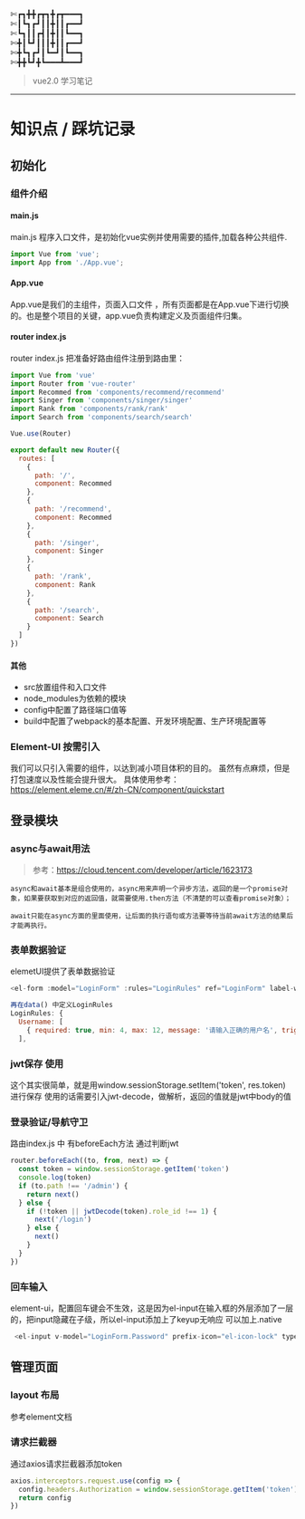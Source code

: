 ✄┏┓╋╋┏┳┓╋┏┳━━━┓                                                                         
✄┃┗┓┏┛┃┃╋┃┃┏━━┛                                                                        
✄┗┓┃┃┏┫┃╋┃┃┗━━┓                                                                        
✄╋┃┗┛┃┃┃╋┃┃┏━━┛                                                                        
✄╋┗┓┏┛┃┗━┛┃┗━━┓                                                                        
✄╋╋┗┛╋┗━━━┻━━━┛                                                                        

> vue2.0 学习笔记
---
# 知识点 / 踩坑记录
## 初始化
### 组件介绍
#### main.js
main.js 程序入口文件，是初始化vue实例并使用需要的插件,加载各种公共组件.
```js
import Vue from 'vue';
import App from './App.vue';
```
#### App.vue
App.vue是我们的主组件，页面入口文件 ，所有页面都是在App.vue下进行切换的。也是整个项目的关键，app.vue负责构建定义及页面组件归集。

#### router index.js
router index.js 把准备好路由组件注册到路由里：
```js
import Vue from 'vue'
import Router from 'vue-router'
import Recommed from 'components/recommend/recommend'
import Singer from 'components/singer/singer'
import Rank from 'components/rank/rank'
import Search from 'components/search/search'

Vue.use(Router)

export default new Router({
  routes: [
    {
      path: '/',
      component: Recommed
    },
    {
      path: '/recommend',
      component: Recommed
    },
    {
      path: '/singer',
      component: Singer
    },
    {
      path: '/rank',
      component: Rank
    },
    {
      path: '/search',
      component: Search
    }
  ]
})
```
#### 其他
- src放置组件和入口文件 
- node_modules为依赖的模块 
- config中配置了路径端口值等 
- build中配置了webpack的基本配置、开发环境配置、生产环境配置等

### Element-UI 按需引入
我们可以只引入需要的组件，以达到减小项目体积的目的。
虽然有点麻烦，但是打包速度以及性能会提升很大。
具体使用参考：https://element.eleme.cn/#/zh-CN/component/quickstart

## 登录模块
### async与await用法
> 参考：https://cloud.tencent.com/developer/article/1623173

```text
async和await基本是组合使用的，async用来声明一个异步方法，返回的是一个promise对象，如果要获取到对应的返回值，就需要使用.then方法（不清楚的可以查看promise对象）；

await只能在async方面的里面使用，让后面的执行语句或方法要等待当前await方法的结果后才能再执行。
```

### 表单数据验证
elemetUI提供了表单数据验证
```js
<el-form :model="LoginForm" :rules="LoginRules" ref="LoginForm" label-width="80px" class="login_form">

再在data() 中定义LoginRules
LoginRules: {
  Username: [
    { required: true, min: 4, max: 12, message: '请输入正确的用户名', trigger: 'blur' }
  ],
```
### jwt保存 使用
这个其实很简单，就是用window.sessionStorage.setItem('token', res.token) 进行保存
使用的话需要引入jwt-decode，做解析，返回的值就是jwt中body的值

### 登录验证/导航守卫
路由index.js 中 有beforeEach方法 通过判断jwt
```js
router.beforeEach((to, from, next) => {
  const token = window.sessionStorage.getItem('token')
  console.log(token)
  if (to.path !== '/admin') {
    return next()
  } else {
    if (!token || jwtDecode(token).role_id !== 1) {
      next('/login')
    } else {
      next()
    }
  }
})
```
### 回车输入
element-ui，配置回车键会不生效，这是因为el-input在输入框的外层添加了一层的，把input隐藏在子级，所以el-input添加上了keyup无响应
可以加上.native
```js
 <el-input v-model="LoginForm.Password" prefix-icon="el-icon-lock" type="password" @keyup.enter.native="submitForm('LoginForm')"></el-input>
```

## 管理页面
### layout 布局
参考element文档

### 请求拦截器
通过axios请求拦截器添加token

```js
axios.interceptors.request.use(config => {
  config.headers.Authorization = window.sessionStorage.getItem('token')
  return config
})
```

